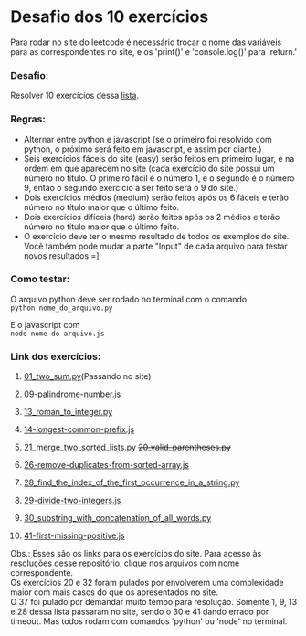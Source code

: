 # Desafio dos 10 exercícios

Para rodar no site do leetcode é necessário trocar o nome das variáveis para as correspondentes no site, e os 'print()' e 'console.log()' para 'return.'

### Desafio:
Resolver 10 exercícios dessa [lista](https://leetcode.com/problemset/all/?sorting=W3t9XQ%3D%3D).

### Regras:
- Alternar entre python e javascript (se o primeiro foi resolvido com python, o próximo será feito em javascript, e assim por diante.)
- Seis exercícios fáceis do site (easy) serão feitos em primeiro lugar, e na ordem em que aparecem no site (cada exercício do site possui um número no título. O primeiro fácil é o número 1, e o segundo é o número 9, então o segundo exercício a ser feito será o 9 do site.)
- Dois exercícios médios (medium) serão feitos após os 6 fáceis e terão número no título maior que o último feito.
- Dois exercícios difíceis (hard) serão feitos após os 2 médios e terão número no título maior que o último feito.
- O exercício deve ter o mesmo resultado de todos os exemplos do site. Você também pode mudar a parte "Input" de cada arquivo para testar novos resultados =]

### Como testar:
  
O arquivo python deve ser rodado no terminal com o comando  
```python nome_do_arquivo.py```  
  
E o javascript com  
```node nome-do-arquivo.js```

### Link dos exercícios:
1. [01_two_sum.py](https://leetcode.com/problems/two-sum/)(Passando no site)
2. [09-palindrome-number.js](https://leetcode.com/problems/palindrome-number/)
3. [13_roman_to_integer.py](https://leetcode.com/problems/roman-to-integer/)
4. [14-longest-common-prefix.js](https://leetcode.com/problems/longest-common-prefix/)
5. [21_merge_two_sorted_lists.py](https://leetcode.com/problems/merge-two-sorted-lists/)
~~[20_valid_parentheses.py](https://leetcode.com/problems/valid-parentheses/)~~
6. [26-remove-duplicates-from-sorted-array.js](https://leetcode.com/problems/remove-duplicates-from-sorted-array/)

7. [28_find_the_index_of_the_first_occurrence_in_a_string.py](https://leetcode.com/problems/find-the-index-of-the-first-occurrence-in-a-string/)
8. [29-divide-two-integers.js](https://leetcode.com/problems/divide-two-integers/)

9. [30_substring_with_concatenation_of_all_words.py](https://leetcode.com/problems/substring-with-concatenation-of-all-words/)
10. [41-first-missing-positive.js](https://leetcode.com/problems/first-missing-positive/)

Obs.: Esses são os links para os exercícios do site. Para acesso às resoluções desse repositório, clique nos arquivos com nome correspondente.  
Os exercícios 20 e 32 foram pulados por envolverem uma complexidade maior com mais casos do que os apresentados no site.  
O 37 foi pulado por demandar muito tempo para resolução.
Somente 1, 9, 13 e 28 dessa lista passaram no site, sendo o 30 e 41 dando errado por timeout. Mas todos rodam com comandos 'python' ou 'node' no terminal.
